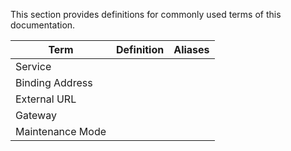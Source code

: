 This section provides definitions for commonly used terms of this documentation.


| Term  | Definition  | Aliases  |
|---|---|---|
|Service |   |   |
|Binding Address  |   |   |
|External URL |   |   |
|Gateway |   |   |
|Maintenance Mode |   |   |
